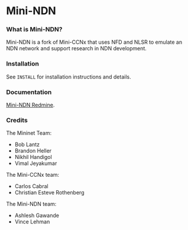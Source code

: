 Mini-NDN
========

### What is Mini-NDN?

Mini-NDN is a fork of Mini-CCNx that uses NFD and NLSR to emulate
an NDN network and support research in NDN development.


### Installation

See `INSTALL` for installation instructions and details.

### Documentation

[Mini-NDN Redmine](http://redmine.named-data.net/projects/mini-ndn).

### Credits

The Mininet Team:

* Bob Lantz
* Brandon Heller
* Nikhil Handigol
* Vimal Jeyakumar

The Mini-CCNx team:

* Carlos Cabral
* Christian Esteve Rothenberg

The Mini-NDN team:

* Ashlesh Gawande
* Vince Lehman

